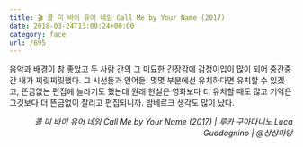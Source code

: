 ```yaml
---
title: 🎬 콜 미 바이 유어 네임 Call Me by Your Name (2017)
date: 2018-03-24T13:00:24+00:00
category: face
url: /695
---
```


음악과 배경이 참 좋았고 두 사람 간의 그 미묘한 긴장감에 감정이입이 많이 되어 중간중간 내가 찌릿찌릿했다. 그 시선들과 언어들. 몇몇 부분에선 유치하다면 유치할 수 있겠고, 뜬금없는 편집에 놀라기도 했는데 원래 현실은 영화보다 더 유치할 때도 많고 기억은 그것보다 더 뜬금없이 잘리고 편집되니까. 밤베르크 생각도 많이 났다.

<p style="text-align:right">
  <em>콜 미 바이 유어 네임 Call Me by Your Name (2017) | 루카 구아다니노 Luca Guadagnino</em><em>&nbsp;| @상상마당</em>
</p>